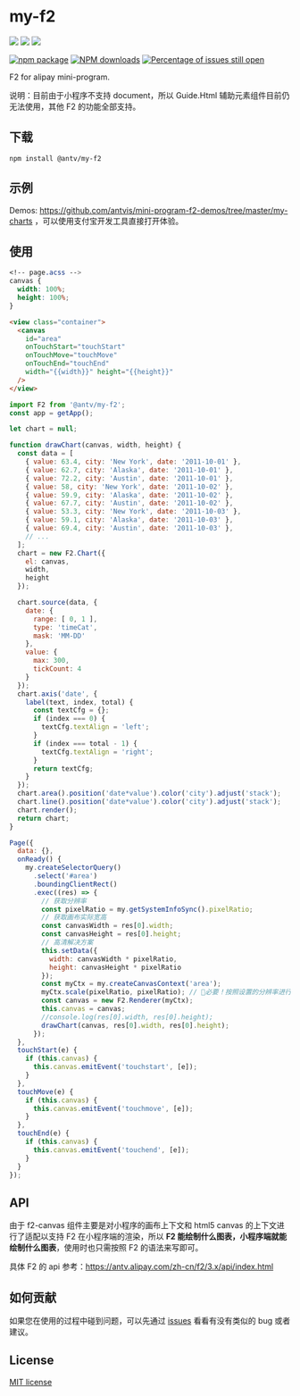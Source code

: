 # my-f2

[![](https://img.shields.io/travis/antvis/my-f2.svg)](https://travis-ci.org/antvis/my-f2)
![](https://img.shields.io/badge/language-javascript-red.svg)
![](https://img.shields.io/badge/license-MIT-000000.svg)

[![npm package](https://img.shields.io/npm/v/@antv/my-f2.svg)](https://www.npmjs.com/package/@antv/my-f2)
[![NPM downloads](http://img.shields.io/npm/dm/@antv/my-f2.svg)](https://npmjs.org/package/@antv/my-f2)
[![Percentage of issues still open](http://isitmaintained.com/badge/open/antvis/my-f2.svg)](http://isitmaintained.com/project/antvis/my-f2 "Percentage of issues still open")

F2 for alipay mini-program.

说明：目前由于小程序不支持 document，所以 Guide.Html 辅助元素组件目前仍无法使用，其他 F2 的功能全部支持。

## 下载

`npm install @antv/my-f2`

## 示例

Demos: https://github.com/antvis/mini-program-f2-demos/tree/master/my-charts ，可以使用支付宝开发工具直接打开体验。

## 使用

```css
<!-- page.acss -->
canvas {
  width: 100%;
  height: 100%;
}
```

```html
<view class="container">
  <canvas
    id="area"
    onTouchStart="touchStart"
    onTouchMove="touchMove"
    onTouchEnd="touchEnd"
    width="{{width}}" height="{{height}}"
  />
</view>
```

```js
import F2 from '@antv/my-f2';
const app = getApp();

let chart = null;

function drawChart(canvas, width, height) {
  const data = [
    { value: 63.4, city: 'New York', date: '2011-10-01' },
    { value: 62.7, city: 'Alaska', date: '2011-10-01' },
    { value: 72.2, city: 'Austin', date: '2011-10-01' },
    { value: 58, city: 'New York', date: '2011-10-02' },
    { value: 59.9, city: 'Alaska', date: '2011-10-02' },
    { value: 67.7, city: 'Austin', date: '2011-10-02' },
    { value: 53.3, city: 'New York', date: '2011-10-03' },
    { value: 59.1, city: 'Alaska', date: '2011-10-03' },
    { value: 69.4, city: 'Austin', date: '2011-10-03' },
    // ...
  ];
  chart = new F2.Chart({
    el: canvas,
    width,
    height
  });

  chart.source(data, {
    date: {
      range: [ 0, 1 ],
      type: 'timeCat',
      mask: 'MM-DD'
    },
    value: {
      max: 300,
      tickCount: 4
    }
  });
  chart.axis('date', {
    label(text, index, total) {
      const textCfg = {};
      if (index === 0) {
        textCfg.textAlign = 'left';
      }
      if (index === total - 1) {
        textCfg.textAlign = 'right';
      }
      return textCfg;
    }
  });
  chart.area().position('date*value').color('city').adjust('stack');
  chart.line().position('date*value').color('city').adjust('stack');
  chart.render();
  return chart;
} 

Page({
  data: {},
  onReady() {
    my.createSelectorQuery()
      .select('#area')
      .boundingClientRect()
      .exec((res) => {
        // 获取分辨率
        const pixelRatio = my.getSystemInfoSync().pixelRatio;
        // 获取画布实际宽高
        const canvasWidth = res[0].width;
        const canvasHeight = res[0].height;
        // 高清解决方案
        this.setData({
          width: canvasWidth * pixelRatio,
          height: canvasHeight * pixelRatio
        }); 
        const myCtx = my.createCanvasContext('area');
        myCtx.scale(pixelRatio, pixelRatio); // 必要！按照设置的分辨率进行放大
        const canvas = new F2.Renderer(myCtx);
        this.canvas = canvas;
        //console.log(res[0].width, res[0].height);
        drawChart(canvas, res[0].width, res[0].height);
      });
  },
  touchStart(e) {
    if (this.canvas) {
      this.canvas.emitEvent('touchstart', [e]);
    }
  },
  touchMove(e) {
    if (this.canvas) {
      this.canvas.emitEvent('touchmove', [e]);
    }
  },
  touchEnd(e) {
    if (this.canvas) {
      this.canvas.emitEvent('touchend', [e]);
    }
  }
});
```


## API

由于 f2-canvas 组件主要是对小程序的画布上下文和 html5 canvas 的上下文进行了适配以支持 F2 在小程序端的渲染，所以 **F2 能绘制什么图表，小程序端就能绘制什么图表**，使用时也只需按照 F2 的语法来写即可。

具体 F2 的 api 参考：https://antv.alipay.com/zh-cn/f2/3.x/api/index.html


## 如何贡献

如果您在使用的过程中碰到问题，可以先通过 [issues](https://github.com/antvis/wx-f2/issues) 看看有没有类似的 bug 或者建议。

## License

[MIT license](https://github.com/antvis/wx-f2/blob/master/LICENSE)
